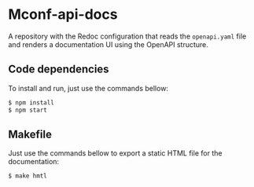 # Mconf-api-docs

A repository with the Redoc configuration that reads the `openapi.yaml` file and renders a documentation UI using the OpenAPI structure.

## Code dependencies

To install and run, just use the commands bellow:

```bash
$ npm install
$ npm start
```

## Makefile

Just use the commands bellow to export a static HTML file for the documentation:

```bash
$ make hmtl
```
